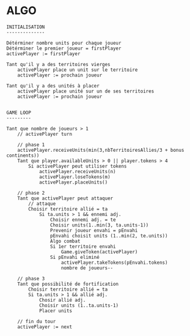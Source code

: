 ALGO
====
    INITIALISATION
    --------------

    Détérminer nombre units pour chaque joueur
    Détérminer le premier joueur = firstPlayer
    activePlayer := firstPlayer

    Tant qu'il y a des territoires vierges
        activePlayer place un unit sur le territoire
        activePlayer := prochain joueur

    Tant qu'il y a des unités à placer
        activePlayer place unité sur un de ses territoires
        activePlayer := prochain joueur


    GAME LOOP
    ---------

    Tant que nombre de joueurs > 1
        // activePlayer turn

        // phase 1
        activePlayer.receiveUnits(min(3,nbTerritoiresAllies/3 + bonus continents))
        Tant que player.availableUnits > 0 || player.tokens > 4 
            Si activePlayer peut utiliser tokens
                activePlayer.receiveUnits(n)
                activePlayer.loseTokens(m)
                activePlayer.placeUnits()

        // phase 2
        Tant que activePlayer peut attaquer
            // attaque
            Choisir territoire allié = ta
                Si ta.units > 1 && ennemi adj.
                    Choisir ennemi adj. = te
                    Choisir units(1..min(3, ta.units-1))
                    Prevenir joueur envahi = pEnvahi
                    pEnvahi choisit units (1..min(2, te.units))
                    Algo combat
                    Si 1er territoire envahi
                        Game.giveToken(activePlayer)
                    Si pEnvahi eliminé
                        activePlayer.takeTokens(pEnvahi.tokens)
                        nombre de joueurs--

        // phase 3
        Tant que possibilité de fortification
            Choisir territoire allié = ta
            Si ta.units > 1 && allié adj.
                Chosir allié adj.
                Choisir units (1..ta.units-1)
                Placer units

        // fin du tour
        activePlayer := next